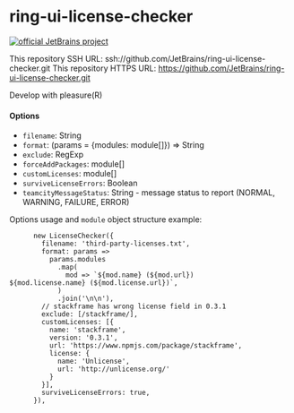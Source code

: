 ring-ui-license-checker
=======================

[![official JetBrains project](http://jb.gg/badges/official-flat-square.svg)](https://confluence.jetbrains.com/display/ALL/JetBrains+on+GitHub)

This repository SSH URL: ssh://github.com/JetBrains/ring-ui-license-checker.git
This repository HTTPS URL: https://github.com/JetBrains/ring-ui-license-checker.git

Develop with pleasure(R)

#### Options

- `filename`: String
- `format`: (params = {modules: module[]}) => String
- `exclude`: RegExp
- `forceAddPackages`: module[]
- `customLicenses`: module[]
- `surviveLicenseErrors`: Boolean
- `teamcityMessageStatus`: String - message status to report (NORMAL, WARNING, FAILURE, ERROR)

Options usage and `module` object structure example:

```
      new LicenseChecker({
        filename: 'third-party-licenses.txt',
        format: params =>
          params.modules
            .map(
              mod => `${mod.name} (${mod.url})
${mod.license.name} (${mod.license.url})`,
            )
            .join('\n\n'),
        // stackframe has wrong license field in 0.3.1
        exclude: [/stackframe/],
        customLicenses: [{
          name: 'stackframe',
          version: '0.3.1',
          url: 'https://www.npmjs.com/package/stackframe',
          license: {
            name: 'Unlicense',
            url: 'http://unlicense.org/'
          }
        }],
        surviveLicenseErrors: true,
      }),
```